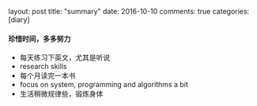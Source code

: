 layout: post
title: "summary"
date: 2016-10-10
comments: true
categories: [diary]


#### 珍惜时间，多多努力
  *  每天练习下英文，尤其是听说
  *  research skills
  *  每个月读完一本书
  *  focus on system, programming and algorithms a bit
  *   生活稍微规律些，锻炼身体
